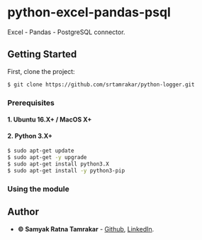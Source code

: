 # python-excel-pandas-psql
Excel - Pandas - PostgreSQL connector.


## Getting Started

First, clone the project:
```bash
$ git clone https://github.com/srtamrakar/python-logger.git
```

### Prerequisites

#### 1. Ubuntu 16.X+ / MacOS X+
#### 2. Python 3.X+
```bash
$ sudo apt-get update
$ sudo apt-get -y upgrade
$ sudo apt-get install python3.X
$ sudo apt-get install -y python3-pip
```

### Using the module



## Author

* **&copy; Samyak Ratna Tamrakar** - [Github](https://github.com/srtamrakar), [LinkedIn](https://www.linkedin.com/in/srtamrakar/).